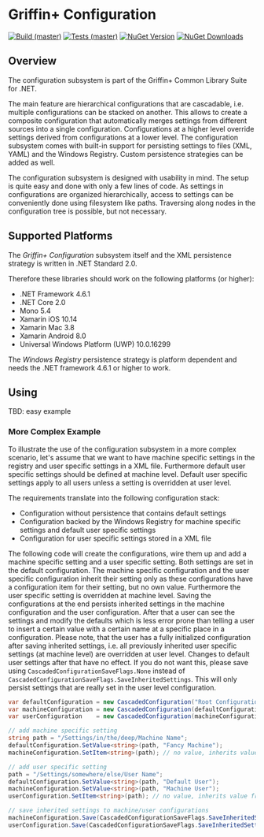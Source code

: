 # Griffin+ Configuration

[![Build (master)](https://img.shields.io/appveyor/ci/ravenpride/dotnet-libs-configuration/master.svg?logo=appveyor)](https://ci.appveyor.com/project/ravenpride/dotnet-libs-configuration/branch/master)
[![Tests (master)](https://img.shields.io/appveyor/tests/ravenpride/dotnet-libs-configuration/master.svg?logo=appveyor)](https://ci.appveyor.com/project/ravenpride/dotnet-libs-configuration/branch/master)
[![NuGet Version](https://img.shields.io/nuget/v/GriffinPlus.Lib.Configuration.svg)](https://www.nuget.org/packages/GriffinPlus.Lib.Configuration)
[![NuGet Downloads](https://img.shields.io/nuget/dt/GriffinPlus.Lib.Configuration.svg)](https://www.nuget.org/packages/GriffinPlus.Lib.Configuration)

## Overview

The configuration subsystem is part of the Griffin+ Common Library Suite for .NET.

The main feature are hierarchical configurations that are cascadable, i.e. multiple configurations can be stacked on another. This allows to create a composite configuration that automatically merges settings from different sources into a single configuration. Configurations at a higher level override settings derived from configurations at a lower level. The configuration subsystem comes with built-in support for persisting settings to files (XML, YAML) and the Windows Registry. Custom persistence strategies can be added as well.

The configuration subsystem is designed with usability in mind. The setup is quite easy and done with only a few lines of code. As settings in configurations are organized hierarchically, access to settings can be conveniently done using filesystem like paths. Traversing along nodes in the configuration tree is possible, but not necessary.

## Supported Platforms

The *Griffin+ Configuration* subsystem itself and the XML persistence strategy is written in .NET Standard 2.0.

Therefore these libraries should work on the following platforms (or higher):
- .NET Framework 4.6.1
- .NET Core 2.0
- Mono 5.4
- Xamarin iOS 10.14
- Xamarin Mac 3.8
- Xamarin Android 8.0
- Universal Windows Platform (UWP) 10.0.16299

The *Windows Registry* persistence strategy is platform dependent and needs the .NET framework 4.6.1 or higher to work.

## Using

TBD: easy example

### More Complex Example

To illustrate the use of the configuration subsystem in a more complex scenario, let's assume that we want to have machine specific settings in the registry and user specific settings in a XML file. Furthermore default user specific settings should be defined at machine level. Default user specific settings apply to all users unless a setting is overridden at user level.

The requirements translate into the following configuration stack:
- Configuration without persistence that contains default settings
- Configuration backed by the Windows Registry for machine specific settings and default user specific settings
- Configuration for user specific settings stored in a XML file

The following code will create the configurations, wire them up and add a machine specific setting and a user specific setting. Both settings are set in the default configuration. The machine specific configuration and the user specific configuration inherit their setting only as these configurations have a configuration item for their setting, but no own value. Furthermore the user specific setting is overridden at machine level. Saving the configurations at the end persists inherited settings in the machine configuration and the user configuration. After that a user can see the settings and modify the defaults which is less error prone than telling a user to insert a certain value with a certain name at a specific place in a configuration. Please note, that the user has a fully initialized configuration after saving inherited settings, i.e. all previously inherited user specific settings (at machine level) are overridden at  user level. Changes to default user settings after that have no effect. If you do not want this, please save using `CascadedConfigurationSaveFlags.None` instead of `CascadedConfigurationSaveFlags.SaveInheritedSettings`. This will only persist settings that are really set in the user level configuration.

```csharp
var defaultConfiguration = new CascadedConfiguration("Root Configuration", null);
var machineConfiguration = new CascadedConfiguration(defaultConfiguration, new RegistryPersistenceStrategy(@"HKEY_LOCAL_MACHINE\Software\My Company\My App"));
var userConfiguration    = new CascadedConfiguration(machineConfiguration, new XmlFilePersistenceStrategy(@"%LOCALAPPDATA%\My Company\My App"));

// add machine specific setting
string path = "/Settings/in/the/deep/Machine Name";
defaultConfiguration.SetValue<string>(path, "Fancy Machine");
machineConfiguration.SetItem<string>(path); // no value, inherits value from default configuration

// add user specific setting
path = "/Settings/somewhere/else/User Name";
defaultConfiguration.SetValue<string>(path, "Default User");
machineConfiguration.SetValue<string>(path, "Machine User");
userConfiguration.SetItem<string>(path); // no value, inherits value from default configuration

// save inherited settings to machine/user configurations
machineConfiguration.Save(CascadedConfigurationSaveFlags.SaveInheritedSettings);
userConfiguration.Save(CascadedConfigurationSaveFlags.SaveInheritedSettings);
```

